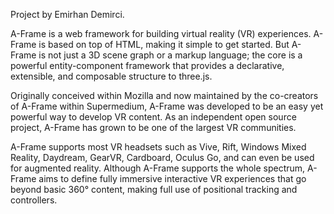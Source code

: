 Project by Emirhan Demirci.

A-Frame is a web framework for building virtual reality (VR) experiences. A-Frame is based on top of HTML, making it simple to get started. But A-Frame is not just a 3D scene graph or a markup language; the core is a powerful entity-component framework that provides a declarative, extensible, and composable structure to three.js.

Originally conceived within Mozilla and now maintained by the co-creators of A-Frame within Supermedium, A-Frame was developed to be an easy yet powerful way to develop VR content. As an independent open source project, A-Frame has grown to be one of the largest VR communities.

A-Frame supports most VR headsets such as Vive, Rift, Windows Mixed Reality, Daydream, GearVR, Cardboard, Oculus Go, and can even be used for augmented reality. Although A-Frame supports the whole spectrum, A-Frame aims to define fully immersive interactive VR experiences that go beyond basic 360° content, making full use of positional tracking and controllers.
